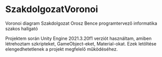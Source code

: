# SzakdolgozatVoronoi
Voronoi diagram 
Szakdolgozat 
Orosz Bence programtervező informatika szakos hallgató

Projektem során Unity Engine 2021.3.20f1 verziót használtam, amiben létrehoztam szkripteket, GameObject-eket, Material-okat. Ezek letöltése elengedhetetlenek a projekt megfelelő működéséhez.
